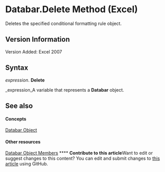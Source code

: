 
# Databar.Delete Method (Excel)

Deletes the specified conditional formatting rule object.


## Version Information

Version Added: Excel 2007 


## Syntax

 _expression_. **Delete**

 _expression_A variable that represents a  **Databar** object.


## See also


#### Concepts


 [Databar Object](2684e913-c278-e6be-ba9d-053b6ad58bae.md)
#### Other resources


 [Databar Object Members](137f7e88-bb61-48a3-d2cb-76a8282cd62e.md)
****   **Contribute to this article**Want to edit or suggest changes to this content? You can edit and submit changes to  [this article](https://github.com/jhershey00/VBA_Excel_Test/OpenXMLCon/articles/6f3a71f2-c6c3-875e-083a-ade8b415cd9d.md) using GitHub.

